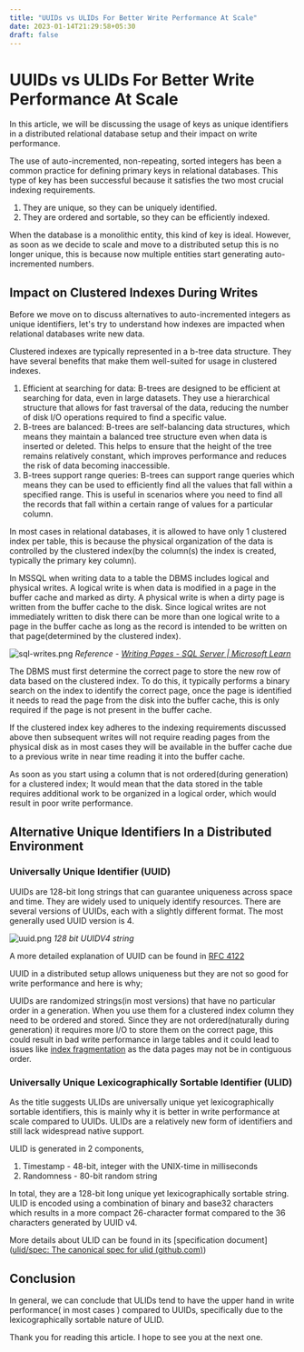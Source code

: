 ```yaml
---
title: "UUIDs vs ULIDs For Better Write Performance At Scale"
date: 2023-01-14T21:29:58+05:30
draft: false
---
```


# UUIDs vs ULIDs For Better Write Performance At Scale


In this article, we will be discussing the usage of keys as unique identifiers in a distributed relational database setup and their impact on write performance. 

The use of auto-incremented, non-repeating, sorted integers has been a common practice for defining primary keys in relational databases. This type of key has been successful because it satisfies the two most crucial indexing requirements.

1. They are unique, so they can be uniquely identified.
2. They are ordered and sortable, so they can be efficiently indexed.

When the database is a monolithic entity, this kind of key is ideal. However, as soon as we decide to scale and move to a distributed setup this is no longer unique, this is because now multiple entities start generating auto-incremented numbers. 

## Impact on Clustered Indexes During Writes

Before we move on to discuss alternatives to auto-incremented integers as unique identifiers, let's try to understand how indexes are impacted when relational databases write new data.

Clustered indexes are typically represented in a b-tree data structure. They have several benefits that make them well-suited for usage in clustered indexes.

1. Efficient at searching for data: B-trees are designed to be efficient at searching for data, even in large datasets. They use a hierarchical structure that allows for fast traversal of the data, reducing the number of disk I/O operations required to find a specific value.
2. B-trees are balanced: B-trees are self-balancing data structures, which means they maintain a balanced tree structure even when data is inserted or deleted. This helps to ensure that the height of the tree remains relatively constant, which improves performance and reduces the risk of data becoming inaccessible.
3. B-trees support range queries: B-trees can support range queries which means they can be used to efficiently find all the values that fall within a specified range. This is useful in scenarios where you need to find all the records that fall within a certain range of values for a particular column.

In most cases in relational databases, it is allowed to have only 1 clustered index per table, this is because the physical organization of the data is controlled by the clustered index(by the column(s) the index is created, typically the primary key column).

In MSSQL when writing data to a table the DBMS includes logical and physical writes. A logical write is when data is modified in a page in the buffer cache and marked as dirty. A physical write is when a dirty page is written from the buffer cache to the disk. Since logical writes are not immediately written to disk there can be more than one logical write to a page in the buffer cache as long as the record is intended to be written on that page(determined by the clustered index).

![sql-writes.png](/img/sql-writes.png)
*Reference - [Writing Pages - SQL Server | Microsoft Learn](https://learn.microsoft.com/en-us/sql/relational-databases/writing-pages?view=sql-server-ver16)*

The DBMS must first determine the correct page to store the new row of data based on the clustered index. To do this, it typically performs a binary search on the index to identify the correct page, once the page is identified it needs to read the page from the disk into the buffer cache, this is only required if the page is not present in the buffer cache. 

If the clustered index key adheres to the indexing requirements discussed above then subsequent writes will not require reading pages from the physical disk as in most cases they will be available in the buffer cache due to a previous write in near time reading it into the buffer cache. 

As soon as you start using a column that is not ordered(during generation) for a clustered index; It would mean that the data stored in the table requires additional work to be organized in a logical order, which would result in poor write performance.


## Alternative Unique Identifiers In a Distributed Environment


### Universally Unique Identifier (UUID)


UUIDs are 128-bit long strings that can guarantee
uniqueness across space and time. They are widely used to uniquely identify resources. There are several versions of UUIDs, each with a slightly different format. The most generally used UUID version is 4. 

![uuid.png](/img/uuid.png)
*128 bit UUIDV4 string*

A more detailed explanation of UUID can be found in [RFC 4122](https://www.ietf.org/rfc/rfc4122.txt)

UUID in a distributed setup allows uniqueness but they are not so good for write performance and here is why; 

UUIDs are randomized strings(in most versions) that have no particular order in a generation. When you use them for a clustered index column they need to be ordered and stored. Since they are not ordered(naturally during generation) it requires more I/O to store them on the correct page, this could result in bad write performance in large tables and it could lead to issues like [index fragmentation](https://learn.microsoft.com/en-us/sql/relational-databases/indexes/reorganize-and-rebuild-indexes?view=sql-server-ver16)  as the data pages may not be in contiguous order.


### Universally Unique Lexicographically Sortable Identifier (ULID)

As the title suggests ULIDs are universally unique yet lexicographically sortable identifiers, this is mainly why it is better in write performance at scale compared to UUIDs. ULIDs are a relatively new form of identifiers and still lack widespread native support. 

ULID is generated in 2 components,

1. Timestamp - 48-bit, integer with the UNIX-time in milliseconds
2. Randomness - 80-bit random string

In total, they are a 128-bit long unique yet lexicographically sortable string. ULID is encoded using a combination of binary and base32 characters which results in a more compact 26-character format compared to the 36 characters generated by UUID v4.

More details about ULID can be found in its [specification document]([ulid/spec: The canonical spec for ulid (github.com)](https://github.com/ulid/spec))

## Conclusion

In general, we can conclude that ULIDs tend to have the upper hand in write performance( in most cases ) compared to UUIDs, specifically due to the lexicographically sortable nature of ULID.

Thank you for reading this article. I hope to see you at the next one.